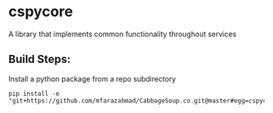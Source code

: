 # cspycore

A library that implements common functionality throughout services

## Build Steps:

Install a python package from a repo subdirectory
```
pip install -e "git+https://github.com/mfarazahmad/CabbageSoup.co.git@master#egg=cspycore&subdirectory=cspycore"
```